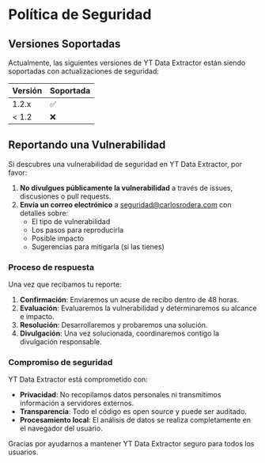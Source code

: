 # Política de Seguridad

## Versiones Soportadas

Actualmente, las siguientes versiones de YT Data Extractor están siendo soportadas con actualizaciones de seguridad:

| Versión | Soportada          |
| ------- | ------------------ |
| 1.2.x   | :white_check_mark: |
| < 1.2   | :x:                |

## Reportando una Vulnerabilidad

Si descubres una vulnerabilidad de seguridad en YT Data Extractor, por favor:

1. **No divulgues públicamente la vulnerabilidad** a través de issues, discusiones o pull requests.
2. **Envía un correo electrónico** a [seguridad@carlosrodera.com](mailto:seguridad@carlosrodera.com) con detalles sobre:
   - El tipo de vulnerabilidad
   - Los pasos para reproducirla
   - Posible impacto
   - Sugerencias para mitigarla (si las tienes)

### Proceso de respuesta

Una vez que recibamos tu reporte:

1. **Confirmación**: Enviaremos un acuse de recibo dentro de 48 horas.
2. **Evaluación**: Evaluaremos la vulnerabilidad y determinaremos su alcance e impacto.
3. **Resolución**: Desarrollaremos y probaremos una solución.
4. **Divulgación**: Una vez solucionada, coordinaremos contigo la divulgación responsable.

### Compromiso de seguridad

YT Data Extractor está comprometido con:

- **Privacidad**: No recopilamos datos personales ni transmitimos información a servidores externos.
- **Transparencia**: Todo el código es open source y puede ser auditado.
- **Procesamiento local**: El análisis de datos se realiza completamente en el navegador del usuario.

Gracias por ayudarnos a mantener YT Data Extractor seguro para todos los usuarios.
